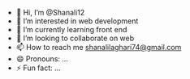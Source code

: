- 👋 Hi, I’m @Shanali12
- 👀 I’m interested in web development 
- 🌱 I’m currently learning front end 
- 💞️ I’m looking to collaborate on web 
- 📫 How to reach me shanalilaghari74@gmail.com
- 😄 Pronouns: ...
- ⚡ Fun fact: ...

<!---
Shanali12/Shanali12 is a ✨ special ✨ repository because its `README.md` (this file) appears on your GitHub profile.
You can click the Preview link to take a look at your changes.
--->
